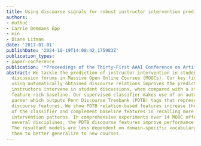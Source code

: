 ```yaml
---
title: Using discourse signals for robust instructor intervention prediction
authors:
- muthuc
- Carrie Demmans Epp
- min
- Diane Litman
date: '2017-01-01'
publishDate: '2024-10-19T14:08:42.175983Z'
publication_types:
- paper-conference
publication: '*Proceedings of the Thirty-First AAAI Conference on Artificial Intelligence*'
abstract: We tackle the prediction of instructor intervention in student posts from
  discussion forums in Massive Open Online Courses (MOOCs). Our key finding is that
  using automatically obtained discourse relations improves the prediction of when
  instructors intervene in student discussions, when compared with a state-of-the-art,
  feature-rich baseline. Our supervised classifier makes use of an automatic discourse
  parser which outputs Penn Discourse Treebank (PDTB) tags that represent in-post
  discourse features. We show PDTB relation-based features increase the robustness
  of the classifier and complement baseline features in recalling more diverse instructor
  intervention patterns. In comprehensive experiments over 14 MOOC offerings from
  several disciplines, the PDTB discourse features improve performance on average.
  The resultant models are less dependent on domain-specific vocabulary, allowing
  them to better generalize to new courses.
---
```

